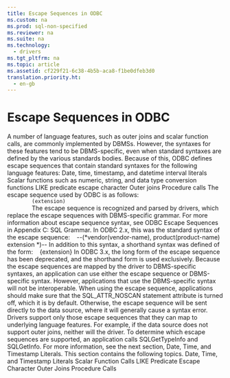 ```yaml
---
title: Escape Sequences in ODBC
ms.custom: na
ms.prod: sql-non-specified
ms.reviewer: na
ms.suite: na
ms.technology: 
  - drivers
ms.tgt_pltfrm: na
ms.topic: article
ms.assetid: cf229f21-6c38-4b5b-aca8-f1be0dfeb3d0
translation.priority.ht: 
  - en-gb
---
```

# Escape Sequences in ODBC
<?xml version="1.0" encoding="utf-8"?>
<developerReferenceWithoutSyntaxDocument xmlns="http://ddue.schemas.microsoft.com/authoring/2003/5" xmlns:xlink="http://www.w3.org/1999/xlink" xmlns:xsi="http://www.w3.org/2001/XMLSchema-instance" xsi:schemaLocation="http://ddue.schemas.microsoft.com/authoring/2003/5 http://dduestorage.blob.core.windows.net/ddueschema/developer.xsd">
  <introduction>
    <para>A number of language features, such as outer joins and scalar function calls, are commonly implemented by DBMSs. However, the syntaxes for these features tend to be DBMS-specific, even when standard syntaxes are defined by the various standards bodies. Because of this, ODBC defines escape sequences that contain standard syntaxes for the following language features:  </para>
    <list class="bullet">
      <listItem>
        <para>Date, time, timestamp, and datetime interval literals</para>
      </listItem>
      <listItem>
        <para>Scalar functions such as numeric, string, and data type conversion functions</para>
      </listItem>
      <listItem>
        <para>LIKE predicate escape character</para>
      </listItem>
      <listItem>
        <para>Outer joins</para>
      </listItem>
      <listItem>
        <para>Procedure calls</para>
      </listItem>
    </list>
    <para>The escape sequence used by ODBC is as follows:</para>
    <code>
        <legacyItalic>(extension)</legacyItalic>
        </code>
  </introduction>
  <languageReferenceRemarks>
    <content>
      <para>The escape sequence is recognized and parsed by drivers, which replace the escape sequences with DBMS-specific grammar. For more information about escape sequence syntax, see <legacyLink xlink:href="646d5f0b-df0c-47a6-a630-99cac1026a4c">ODBC Escape Sequences</legacyLink> in Appendix C: SQL Grammar.</para>
      <alert class="note">
        <para>In ODBC 2.<legacyItalic>x</legacyItalic>, this was the standard syntax of the escape sequence:           <legacyBold>   --(*vendor(</legacyBold><legacyItalic>vendor-name</legacyItalic><legacyBold>), product(</legacyBold><legacyItalic>product-name</legacyItalic><legacyBold>)</legacyBold> <legacyItalic>extension</legacyItalic><legacyBold> *)--</legacyBold>         </para>
        <para>In addition to this syntax, a shorthand syntax was defined of the form:           <legacyBold>   {</legacyBold><legacyItalic>extension</legacyItalic><legacyBold>}</legacyBold>         </para>
        <para>In ODBC 3.<legacyItalic>x</legacyItalic>, the long form of the escape sequence has been deprecated, and the shorthand form is used exclusively.</para>
      </alert>
      <para>Because the escape sequences are mapped by the driver to DBMS-specific syntaxes, an application can use either the escape sequence or DBMS-specific syntax. However, applications that use the DBMS-specific syntax will not be interoperable. When using the escape sequence, applications should make sure that the SQL_ATTR_NOSCAN statement attribute is turned off, which it is by default. Otherwise, the escape sequence will be sent directly to the data source, where it will generally cause a syntax error.</para>
      <para>Drivers support only those escape sequences that they can map to underlying language features. For example, if the data source does not support outer joins, neither will the driver. To determine which escape sequences are supported, an application calls <legacyBold>SQLGetTypeInfo</legacyBold> and <legacyBold>SQLGetInfo</legacyBold>. For more information, see the next section, <legacyLink xlink:href="2b42a52a-6353-494c-a179-3a7533cd729f">Date, Time, and Timestamp Literals</legacyLink>.</para>
      <para>This section contains the following topics.  </para>
      <list class="bullet">
        <listItem>
          <para>             <legacyLink xlink:href="2b42a52a-6353-494c-a179-3a7533cd729f">Date, Time, and Timestamp Literals</legacyLink>           </para>
        </listItem>
        <listItem>
          <para>             <legacyLink xlink:href="10cb4dcf-4cd8-4a56-8725-d080bd3ffe47">Scalar Function Calls</legacyLink>           </para>
        </listItem>
        <listItem>
          <para>             <legacyLink xlink:href="185d6109-48cf-4981-bc40-ec2a4a90cafc">LIKE Predicate Escape Character</legacyLink>           </para>
        </listItem>
        <listItem>
          <para>             <legacyLink xlink:href="be1a0203-5da9-4871-9566-4bd3fbc0895c">Outer Joins</legacyLink>           </para>
        </listItem>
        <listItem>
          <para>             <legacyLink xlink:href="145130cc-40e7-4722-8417-dff131084752">Procedure Calls</legacyLink>           </para>
        </listItem>
      </list>
    </content>
  </languageReferenceRemarks>
  <relatedTopics />
</developerReferenceWithoutSyntaxDocument>